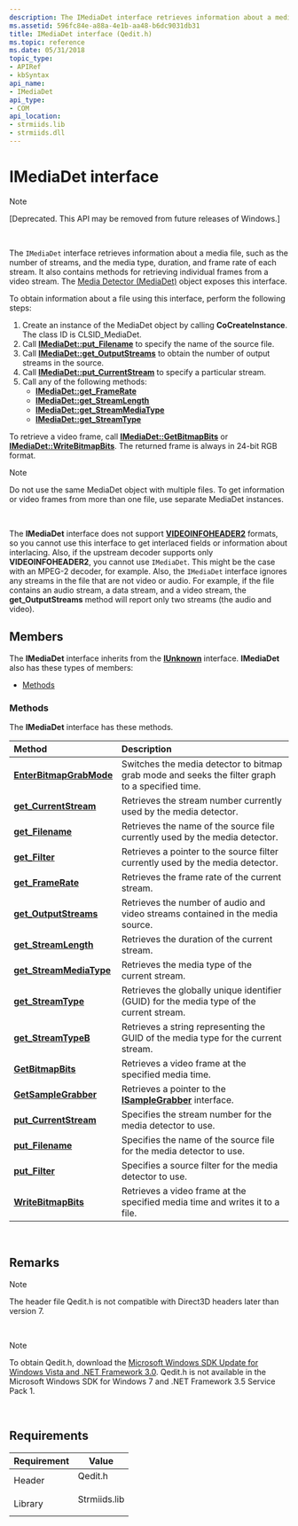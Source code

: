 ```yaml
---
description: The IMediaDet interface retrieves information about a media file, such as the number of streams, and the media type, duration, and frame rate of each stream.
ms.assetid: 596fc84e-a88a-4e1b-aa48-b6dc9031db31
title: IMediaDet interface (Qedit.h)
ms.topic: reference
ms.date: 05/31/2018
topic_type: 
- APIRef
- kbSyntax
api_name: 
- IMediaDet
api_type: 
- COM
api_location: 
- strmiids.lib
- strmiids.dll
---
```


# IMediaDet interface

> [!Note]  
> \[Deprecated. This API may be removed from future releases of Windows.\]

 

The `IMediaDet` interface retrieves information about a media file, such as the number of streams, and the media type, duration, and frame rate of each stream. It also contains methods for retrieving individual frames from a video stream. The [Media Detector (MediaDet)](media-detector--mediadet.md) object exposes this interface.

To obtain information about a file using this interface, perform the following steps:

1.  Create an instance of the MediaDet object by calling **CoCreateInstance**. The class ID is CLSID\_MediaDet.
2.  Call [**IMediaDet::put\_Filename**](imediadet-put-filename.md) to specify the name of the source file.
3.  Call [**IMediaDet::get\_OutputStreams**](imediadet-get-outputstreams.md) to obtain the number of output streams in the source.
4.  Call [**IMediaDet::put\_CurrentStream**](imediadet-put-currentstream.md) to specify a particular stream.
5.  Call any of the following methods:
    -   [**IMediaDet::get\_FrameRate**](imediadet-get-framerate.md)
    -   [**IMediaDet::get\_StreamLength**](imediadet-get-streamlength.md)
    -   [**IMediaDet::get\_StreamMediaType**](imediadet-get-streammediatype.md)
    -   [**IMediaDet::get\_StreamType**](imediadet-get-streamtype.md)

To retrieve a video frame, call [**IMediaDet::GetBitmapBits**](imediadet-getbitmapbits.md) or [**IMediaDet::WriteBitmapBits**](imediadet-writebitmapbits.md). The returned frame is always in 24-bit RGB format.

> [!Note]  
> Do not use the same MediaDet object with multiple files. To get information or video frames from more than one file, use separate MediaDet instances.

 

The **IMediaDet** interface does not support [**VIDEOINFOHEADER2**](/previous-versions/windows/desktop/api/dvdmedia/ns-dvdmedia-videoinfoheader2) formats, so you cannot use this interface to get interlaced fields or information about interlacing. Also, if the upstream decoder supports only **VIDEOINFOHEADER2**, you cannot use `IMediaDet`. This might be the case with an MPEG-2 decoder, for example. Also, the `IMediaDet` interface ignores any streams in the file that are not video or audio. For example, if the file contains an audio stream, a data stream, and a video stream, the **get\_OutputStreams** method will report only two streams (the audio and video).

## Members

The **IMediaDet** interface inherits from the [**IUnknown**](/windows/win32/api/unknwn/nn-unknwn-iunknown) interface. **IMediaDet** also has these types of members:

-   [Methods](#methods)

### Methods

The **IMediaDet** interface has these methods.



| Method                                                        | Description                                                                                                |
|:--------------------------------------------------------------|:-----------------------------------------------------------------------------------------------------------|
| [**EnterBitmapGrabMode**](imediadet-enterbitmapgrabmode.md)  | Switches the media detector to bitmap grab mode and seeks the filter graph to a specified time.<br/> |
| [**get\_CurrentStream**](imediadet-get-currentstream.md)     | Retrieves the stream number currently used by the media detector.<br/>                               |
| [**get\_Filename**](imediadet-get-filename.md)               | Retrieves the name of the source file currently used by the media detector.<br/>                     |
| [**get\_Filter**](imediadet-get-filter.md)                   | Retrieves a pointer to the source filter currently used by the media detector.<br/>                  |
| [**get\_FrameRate**](imediadet-get-framerate.md)             | Retrieves the frame rate of the current stream.<br/>                                                 |
| [**get\_OutputStreams**](imediadet-get-outputstreams.md)     | Retrieves the number of audio and video streams contained in the media source.<br/>                  |
| [**get\_StreamLength**](imediadet-get-streamlength.md)       | Retrieves the duration of the current stream.<br/>                                                   |
| [**get\_StreamMediaType**](imediadet-get-streammediatype.md) | Retrieves the media type of the current stream.<br/>                                                 |
| [**get\_StreamType**](imediadet-get-streamtype.md)           | Retrieves the globally unique identifier (GUID) for the media type of the current stream.<br/>       |
| [**get\_StreamTypeB**](imediadet-get-streamtypeb.md)         | Retrieves a string representing the GUID of the media type for the current stream.<br/>              |
| [**GetBitmapBits**](imediadet-getbitmapbits.md)              | Retrieves a video frame at the specified media time.<br/>                                            |
| [**GetSampleGrabber**](imediadet-getsamplegrabber.md)        | Retrieves a pointer to the [**ISampleGrabber**](isamplegrabber.md) interface.<br/>                  |
| [**put\_CurrentStream**](imediadet-put-currentstream.md)     | Specifies the stream number for the media detector to use.<br/>                                      |
| [**put\_Filename**](imediadet-put-filename.md)               | Specifies the name of the source file for the media detector to use.<br/>                            |
| [**put\_Filter**](imediadet-put-filter.md)                   | Specifies a source filter for the media detector to use.<br/>                                        |
| [**WriteBitmapBits**](imediadet-writebitmapbits.md)          | Retrieves a video frame at the specified media time and writes it to a file.<br/>                    |



 

## Remarks

> [!Note]  
> The header file Qedit.h is not compatible with Direct3D headers later than version 7.

 

> [!Note]  
> To obtain Qedit.h, download the [Microsoft Windows SDK Update for Windows Vista and .NET Framework 3.0](https://msdn.microsoft.com/windowsvista/bb980924.aspx). Qedit.h is not available in the Microsoft Windows SDK for Windows 7 and .NET Framework 3.5 Service Pack 1.

 

## Requirements



| Requirement | Value |
|--------------------|-----------------------------------------------------------------------------------------|
| Header<br/>  | <dl> <dt>Qedit.h</dt> </dl>      |
| Library<br/> | <dl> <dt>Strmiids.lib</dt> </dl> |



 

 
